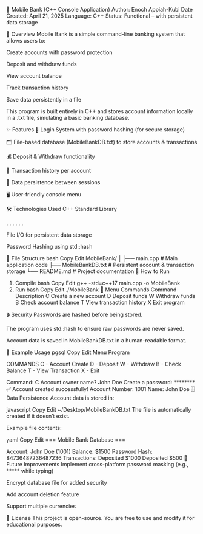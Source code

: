 📱 Mobile Bank (C++ Console Application)
Author: Enoch Appiah-Kubi
Date Created: April 21, 2025
Language: C++
Status: Functional – with persistent data storage

📌 Overview
Mobile Bank is a simple command-line banking system that allows users to:

Create accounts with password protection

Deposit and withdraw funds

View account balance

Track transaction history

Save data persistently in a file

This program is built entirely in C++ and stores account information locally in a .txt file, simulating a basic banking database.

✨ Features
🔐 Login System with password hashing (for secure storage)

🗂 File-based database (MobileBankDB.txt) to store accounts & transactions

💰 Deposit & Withdraw functionality

📜 Transaction history per account

💾 Data persistence between sessions

🖥 User-friendly console menu

🛠 Technologies Used
C++ Standard Library

<iostream>, <fstream>, <string>, <vector>, <functional>, <iomanip>, <filesystem>

File I/O for persistent data storage

Password Hashing using std::hash

📂 File Structure
bash
Copy
Edit
MobileBank/
│
├── main.cpp                # Main application code
├── MobileBankDB.txt        # Persistent account & transaction storage
└── README.md               # Project documentation
🚀 How to Run
1. Compile
bash
Copy
Edit
g++ -std=c++17 main.cpp -o MobileBank
2. Run
bash
Copy
Edit
./MobileBank
📖 Menu Commands
Command	Description
C	Create a new account
D	Deposit funds
W	Withdraw funds
B	Check account balance
T	View transaction history
X	Exit program

🔒 Security
Passwords are hashed before being stored.

The program uses std::hash to ensure raw passwords are never saved.

Account data is saved in MobileBankDB.txt in a human-readable format.

📌 Example Usage
pgsql
Copy
Edit
Menu Program

COMMANDS
C - Account Create
D - Deposit
W - Withdraw
B - Check Balance
T - View Transaction
X - Exit

Command: C
Account owner name? John Doe
Create a password: ********
✅ Account created successfully!
Account Number: 1001
Name: John Doe
🗄 Data Persistence
Account data is stored in:

javascript
Copy
Edit
~/Desktop/MobileBankDB.txt
The file is automatically created if it doesn’t exist.

Example file contents:

yaml
Copy
Edit
=== Mobile Bank Database ===

Account: John Doe (1001)
Balance: $1500
Password Hash: 84736487236487236
Transactions:
   Deposited $1000
   Deposited $500
📅 Future Improvements
Implement cross-platform password masking (e.g., ***** while typing)

Encrypt database file for added security

Add account deletion feature

Support multiple currencies

📜 License
This project is open-source. You are free to use and modify it for educational purposes.
